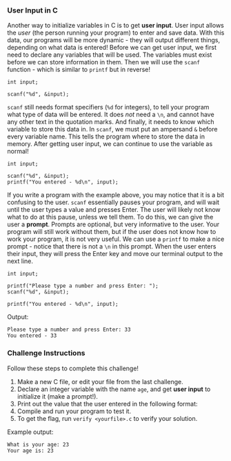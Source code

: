 ### User Input in C
Another way to initialize variables in C is to get __user input__. 
User input allows the _user_ (the person running your program) to enter and save data.
With this data, our programs will be more dynamic - they will output different things, depending on what data is entered!
Before we can get user input, we first need to declare any variables that will be used.
The variables must exist before we can store information in them. 
Then we will use the `scanf` function - which is similar to `printf` but in reverse!

```
int input;

scanf("%d", &input);
```

`scanf` still needs format specifiers (`%d` for integers), to tell your program what type of data will be entered. 
It does _not_ need a `\n`, and cannot have any other text in the quotation marks.
And finally, it needs to know which variable to store this data in. 
In `scanf`, we must put an ampersand `&` before every variable name. 
This tells the program where to store the data in memory.
After getting user input, we can continue to use the variable as normal!

```
int input;

scanf("%d", &input);
printf("You entered - %d\n", input);
```

If you write a program with the example above, you may notice that it is a bit confusing to the user. 
`scanf` essentially pauses your program, and will wait until the user types a value and presses Enter.
The user will likely not know what to do at this pause, unless we tell them.
To do this, we can give the user a __prompt__.
Prompts are optional, but very informative to the user. 
Your program will still work without them, but if the user does not know how to work your program, it is not very useful. 
We can use a `printf` to make a nice prompt - notice that there is not a `\n` in this prompt.
When the user enters their input, they will press the Enter key and move our terminal output to the next line. 

```
int input;

printf("Please type a number and press Enter: ");
scanf("%d", &input);

printf("You entered - %d\n", input);
```

Output:
```
Please type a number and press Enter: 33
You entered - 33
```

### Challenge Instructions
Follow these steps to complete this challenge!

1. Make a new C file, or edit your file from the last challenge.
2. Declare an integer variable with the name `age`, and get __user input__ to initialize it (make a prompt!).
3. Print out the value that the user entered in the following format:
4. Compile and run your program to test it.
5. To get the flag, run `verify <yourfile>.c` to verify your solution.

Example output:
```
What is your age: 23 
Your age is: 23
```
